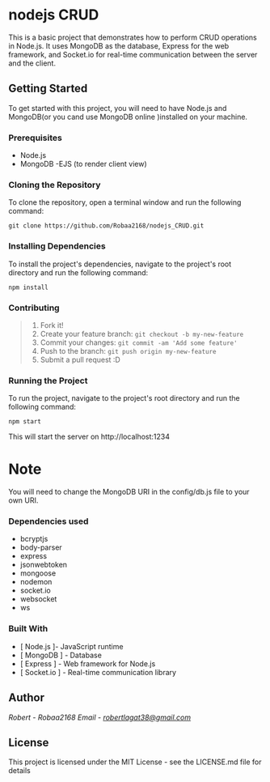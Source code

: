 # nodejs CRUD

This is a basic project that demonstrates how to perform CRUD operations in Node.js. It uses MongoDB as the database, Express for the web framework, and Socket.io for real-time communication between the server and the client.

## Getting Started

To get started with this project, you will need to have Node.js and MongoDB(or you cand use MongoDB online )installed on your machine.

### Prerequisites
- Node.js
- MongoDB
-EJS (to render client view)

### Cloning the Repository
To clone the repository, open a terminal window and run the following command:

`git clone https://github.com/Robaa2168/nodejs_CRUD.git`

### Installing Dependencies
To install the project's dependencies, navigate to the project's root directory and run the following command:

`npm install`


### Contributing

> 1. Fork it!
> 2. Create your feature branch: `git checkout -b my-new-feature`
> 3. Commit your changes: `git commit -am 'Add some feature'`
> 4. Push to the branch: `git push origin my-new-feature`
> 5. Submit a pull request :D

### Running the Project
To run the project, navigate to the project's root directory and run the following command:

`npm start`

This will start the server on http://localhost:1234
# Note
You will need to change the MongoDB URI in the config/db.js file to your own URI.
### Dependencies used

- bcryptjs
- body-parser
- express
- jsonwebtoken
- mongoose
- nodemon
- socket.io
- websocket
- ws
### Built With
- [ Node.js ]- JavaScript runtime
- [ MongoDB ] - Database
- [ Express ] - Web framework for Node.js
- [ Socket.io ] - Real-time communication library
## Author
*Robert - Robaa2168*
*Email - robertlagat38@gmail.com*
## License
This project is licensed under the MIT License - see the LICENSE.md file for details
